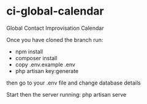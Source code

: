 # ci-global-calendar
Global Contact Improvisation Calendar

Once you have cloned the branch run: 
- npm install
- composer install
- copy .env.example .env
- php artisan key:generate

then go to your .env file and change database details

Start then the server running: php artisan serve

